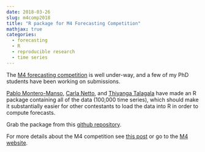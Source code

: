 ```yaml
---
date: 2018-03-26
slug: m4comp2018
title: "R package for M4 Forecasting Competition"
mathjax: true
categories:
  - forecasting
  - R
  - reproducible research
  - time series
---
```


The [M4 forecasting competition](https://www.m4.unic.ac.cy/) is well under-way, and a few of my PhD students have been working on submissions.

[Pablo Montero-Manso](https://github.com/pmontman), [Carla Netto](https://github.com/carlanetto), and [Thiyanga Talagala](https://acems.org.au/our-people/thiyanga-talagala) have made an R package containing all of the data (100,000 time series), which should make it substantially easier for other contestants to load the data into R in order to compute forecasts.

Grab the package from this [github repository](https://github.com/carlanetto/M4comp2018).

For more details about the M4 competition see [this post](/hyndsight/m4competition/) or go to the [M4 website](https://www.m4.unic.ac.cy/).
